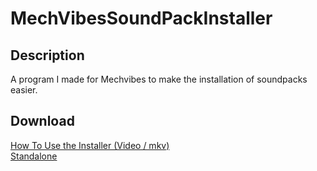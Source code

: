 # MechVibesSoundPackInstaller
## Description
A program I made for Mechvibes to make the installation of soundpacks easier.

## Download
[How To Use the Installer (Video / mkv)](https://github.com/Lexz-08/MechVibesSoundPackInstaller/raw/master/How%20To%20Install%20SoundPacks.mkv)<br/>
[Standalone](https://github.com/Lexz-08/MechVibesSoundPackInstaller/releases/download/soundpack-installer/SoundPackInstaller.zip)
